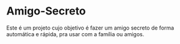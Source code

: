 # Amigo-Secreto
Este é um projeto cujo objetivo é fazer um amigo secreto de forma automática e rápida, pra usar com a família ou amigos.
